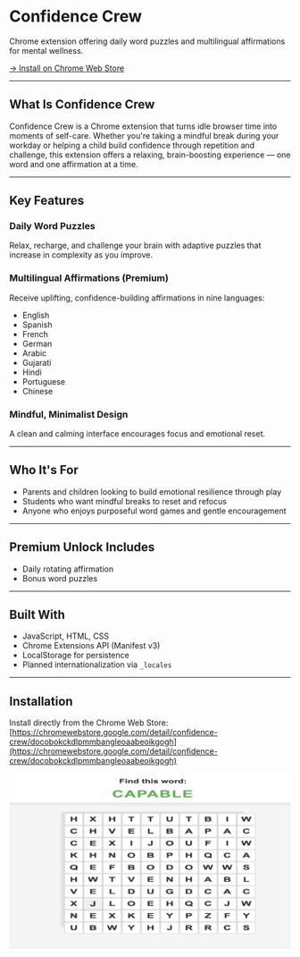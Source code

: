 # Confidence Crew

Chrome extension offering daily word puzzles and multilingual affirmations for mental wellness.

[→ Install on Chrome Web Store](https://chromewebstore.google.com/detail/confidence-crew/docobokckdlpmmbangleoaabeoikgogh)

---

## What Is Confidence Crew

Confidence Crew is a Chrome extension that turns idle browser time into moments of self-care. Whether you're taking a mindful break during your workday or helping a child build confidence through repetition and challenge, this extension offers a relaxing, brain-boosting experience — one word and one affirmation at a time.

---

## Key Features

### Daily Word Puzzles
Relax, recharge, and challenge your brain with adaptive puzzles that increase in complexity as you improve.

### Multilingual Affirmations (Premium)
Receive uplifting, confidence-building affirmations in nine languages:
- English
- Spanish
- French
- German
- Arabic
- Gujarati
- Hindi
- Portuguese
- Chinese

### Mindful, Minimalist Design
A clean and calming interface encourages focus and emotional reset.

---

## Who It's For

- Parents and children looking to build emotional resilience through play  
- Students who want mindful breaks to reset and refocus  
- Anyone who enjoys purposeful word games and gentle encouragement

---

## Premium Unlock Includes

- Daily rotating affirmation
- Bonus word puzzles

---

## Built With

- JavaScript, HTML, CSS  
- Chrome Extensions API (Manifest v3)  
- LocalStorage for persistence  
- Planned internationalization via `_locales`

---

## Installation

Install directly from the Chrome Web Store:  
[https://chromewebstore.google.com/detail/confidence-crew/docobokckdlpmmbangleoaabeoikgogh](https://chromewebstore.google.com/detail/confidence-crew/docobokckdlpmmbangleoaabeoikgogh)

![Confidence Crew Logo](confidencecrew.png)

